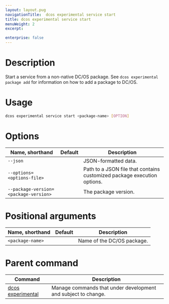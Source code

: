 ```yaml
---
layout: layout.pug
navigationTitle:  dcos experimental service start
title: dcos experimental service start
menuWeight: 2
excerpt:

enterprise: false
---
```


<!-- This source repo for this topic is https://github.com/dcos/dcos-docs -->

    
# Description
Start a service from a non-native DC/OS package. See `dcos experimental package add` for information on how to add a package to DC/OS.

# Usage

```bash
dcos experimental service start <package-name> [OPTION]
```

# Options

| Name, shorthand | Default | Description |
|---------|-------------|-------------|
| `--json`   |             |  JSON-formatted data. |
| `--options=<options-file>`   |             | Path to a JSON file that contains customized package execution options. |
| `--package-version=<package-version>`   |             | The package version. |
    
# Positional arguments

| Name, shorthand | Default | Description |
|---------|-------------|-------------|
| `<package-name>`   |             |  Name of the DC/OS package. |    

# Parent command

| Command | Description |
|---------|-------------|
| [dcos experimental](/1.9/cli/command-reference/dcos-experimental/)   |  Manage commands that under development and subject to change. |  
